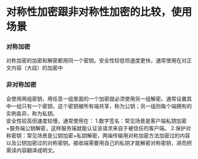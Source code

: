 # 对称性加密跟非对称性加密的比较，使用场景

### 对称加密

对称加密的加密和解密都用同一个密钥。安全性较低但速度更快，通常使用在对正文内容（大段）的加密中

### 非对称加密

会使用两组密钥，用任意一组里面的一个加密就必须使用另一组解密。通常设置其中一组只有一个密钥，这个密钥被所有端共享，称为公钥；另一组则每个端拥有的实例各异，称为私钥。  
安全性较高但速度较慢，通常使用在：
    1.数字签名：常见场景是客户端私钥加密+服务端公钥解密，这样服务端就能认证该请求来自于被信任的客户端。
    2.保护对称密钥：常见场景是公钥加密+私钥解密，两端传输用对称加密方法加密过的内容以及公钥加密过的对称密钥。接收端需要用自己的私钥才能解密对称密钥，进而把需读内容翻译成明文。
